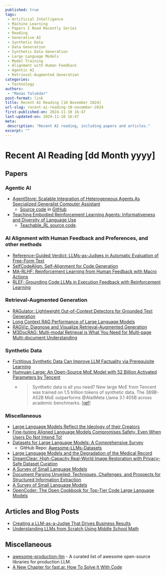```yaml
---
published: true
tags:
 - Artificial Intelligence
 - Machine Learning
 - Papers I Read Recently Series
 - Reading
 - Generative AI
 - Synthetic Data
 - Data Generation
 - Synthetic Data Generation
 - Large Language Models
 - Model Training
 - Alignment with Human Feedback
 - Agentic AI
 - Retrieval-Augmented Generation
categories:
 - Technology
authors:
 - "Manas Talukdar"
post-format: link
title: Recent AI Reading [10 November 2024]
url-slug: recent-ai-reading-10-november-2024
first-published-on: 2024-11-10 16:47
last-updated-on: 2024-11-10 16:47
meta:
 description: "Recent AI reading, including papers and articles."
excerpt: ""
---
```


# Recent AI Reading [dd Month yyyy]

## Papers

### Agentic AI

- [AgentStore: Scalable Integration of Heterogeneous Agents As Specialized Generalist Computer Assistant](https://arxiv.org/abs/2410.18603)
  - [Source code](https://chengyou-jia.github.io/AgentStore-Home/) in [GitHub](https://github.com/chengyou-jia/AgentStore)
- [Teaching Embodied Reinforcement Learning Agents: Informativeness and Diversity of Language Use](https://arxiv.org/abs/2410.24218)
  - [Teachable_RL source code](https://github.com/sled-group/Teachable_RL).

### AI Alignment with Human Feedback and Preferences, and other methods

- [Reference-Guided Verdict: LLMs-as-Judges in Automatic Evaluation of Free-Form Text](https://arxiv.org/abs/2408.09235)
- [SelfCodeAlign: Self-Alignment for Code Generation](https://arxiv.org/abs/2410.24198)
- [MA-RLHF: Reinforcement Learning from Human Feedback with Macro Actions](https://arxiv.org/abs/2410.02743)
- [RLEF: Grounding Code LLMs in Execution Feedback with Reinforcement Learning](https://arxiv.org/abs/2410.02089)

### Retrieval-Augmented Generation

- [RAGulator: Lightweight Out-of-Context Detectors for Grounded Text Generation](https://arxiv.org/abs/2411.03920)
- [Long Context RAG Performance of Large Language Models](https://arxiv.org/abs/2411.03538)
- [RAGViz: Diagnose and Visualize Retrieval-Augmented Generation](https://arxiv.org/abs/2411.01751)
- [M3DocRAG: Multi-modal Retrieval is What You Need for Multi-page Multi-document Understanding](https://arxiv.org/abs/2411.04952)

### Synthetic Data

- [Fictitious Synthetic Data Can Improve LLM Factuality via Prerequisite Learning](https://arxiv.org/abs/2410.19290)
- [Hunyuan-Large: An Open-Source MoE Model with 52 Billion Activated Parameters by Tencent](https://arxiv.org/abs/2411.02265)
  - > Synthetic data is all you need? New large MoE from Tencent was trained on 1.5 trillion tokens of synthetic data. The 389B-A52B MoE outperforms @AIatMeta Llama 3.1 405B across academic benchmarks. [[ref](https://x.com/_philschmid/status/1853703814114623898)]

### Miscellaneous

- [Large Language Models Reflect the Ideology of their Creators](https://arxiv.org/abs/2410.18417)
- [Fine-tuning Aligned Language Models Compromises Safety, Even When Users Do Not Intend To!](https://arxiv.org/abs/2310.03693)
- [Datasets for Large Language Models: A Comprehensive Survey](https://arxiv.org/abs/2402.18041v1)
  - GitHub Repo: [Awesome-LLMs-Datasets](https://github.com/lmmlzn/Awesome-LLMs-Datasets)
- [Large Language Models and the Degradation of the Medical Record](https://www.nejm.org/doi/full/10.1056/NEJMp2405999)
- [DreamClear: High-Capacity Real-World Image Restoration with Privacy-Safe Dataset Curation](https://arxiv.org/abs/2410.18666)
- [A Survey of Small Language Models](https://arxiv.org/abs/2410.20011)
- [Document Parsing Unveiled: Techniques, Challenges, and Prospects for Structured Information Extraction](https://arxiv.org/abs/2410.21169)
- [A Survey of Small Language Models](https://arxiv.org/abs/2410.20011)
- [OpenCoder: The Open Cookbook for Top-Tier Code Large Language Models](https://arxiv.org/abs/2411.04905)

## Articles and Blog Posts

- [Creating a LLM-as-a-Judge That Drives Business Results](https://hamel.dev/blog/posts/llm-judge/)
- [Understanding LLMs from Scratch Using Middle School Math](https://towardsdatascience.com/understanding-llms-from-scratch-using-middle-school-math-e602d27ec876)

## Miscellaneous

- [awesome-production-llm](https://github.com/jihoo-kim/awesome-production-llm) - A curated list of awesome open-source libraries for production LLM.
- [A New Chapter for fast.ai: How To Solve It With Code](https://www.answer.ai/posts/2024-11-07-solveit.html)
